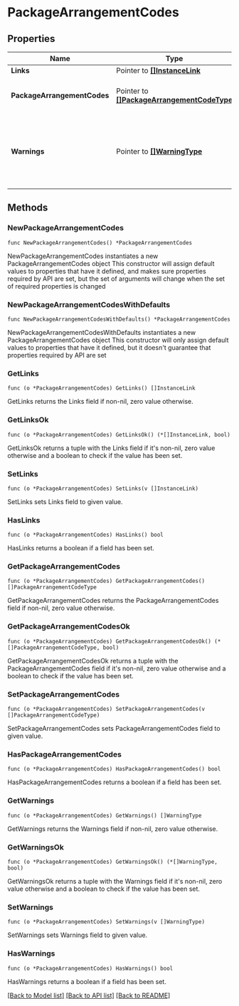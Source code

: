 # PackageArrangementCodes

## Properties

Name | Type | Description | Notes
------------ | ------------- | ------------- | -------------
**Links** | Pointer to [**[]InstanceLink**](InstanceLink.md) |  | [optional] 
**PackageArrangementCodes** | Pointer to [**[]PackageArrangementCodeType**](PackageArrangementCodeType.md) | Details for package arrangement codes. | [optional] 
**Warnings** | Pointer to [**[]WarningType**](WarningType.md) | Used in conjunction with the Success element to define a business error. | [optional] 

## Methods

### NewPackageArrangementCodes

`func NewPackageArrangementCodes() *PackageArrangementCodes`

NewPackageArrangementCodes instantiates a new PackageArrangementCodes object
This constructor will assign default values to properties that have it defined,
and makes sure properties required by API are set, but the set of arguments
will change when the set of required properties is changed

### NewPackageArrangementCodesWithDefaults

`func NewPackageArrangementCodesWithDefaults() *PackageArrangementCodes`

NewPackageArrangementCodesWithDefaults instantiates a new PackageArrangementCodes object
This constructor will only assign default values to properties that have it defined,
but it doesn't guarantee that properties required by API are set

### GetLinks

`func (o *PackageArrangementCodes) GetLinks() []InstanceLink`

GetLinks returns the Links field if non-nil, zero value otherwise.

### GetLinksOk

`func (o *PackageArrangementCodes) GetLinksOk() (*[]InstanceLink, bool)`

GetLinksOk returns a tuple with the Links field if it's non-nil, zero value otherwise
and a boolean to check if the value has been set.

### SetLinks

`func (o *PackageArrangementCodes) SetLinks(v []InstanceLink)`

SetLinks sets Links field to given value.

### HasLinks

`func (o *PackageArrangementCodes) HasLinks() bool`

HasLinks returns a boolean if a field has been set.

### GetPackageArrangementCodes

`func (o *PackageArrangementCodes) GetPackageArrangementCodes() []PackageArrangementCodeType`

GetPackageArrangementCodes returns the PackageArrangementCodes field if non-nil, zero value otherwise.

### GetPackageArrangementCodesOk

`func (o *PackageArrangementCodes) GetPackageArrangementCodesOk() (*[]PackageArrangementCodeType, bool)`

GetPackageArrangementCodesOk returns a tuple with the PackageArrangementCodes field if it's non-nil, zero value otherwise
and a boolean to check if the value has been set.

### SetPackageArrangementCodes

`func (o *PackageArrangementCodes) SetPackageArrangementCodes(v []PackageArrangementCodeType)`

SetPackageArrangementCodes sets PackageArrangementCodes field to given value.

### HasPackageArrangementCodes

`func (o *PackageArrangementCodes) HasPackageArrangementCodes() bool`

HasPackageArrangementCodes returns a boolean if a field has been set.

### GetWarnings

`func (o *PackageArrangementCodes) GetWarnings() []WarningType`

GetWarnings returns the Warnings field if non-nil, zero value otherwise.

### GetWarningsOk

`func (o *PackageArrangementCodes) GetWarningsOk() (*[]WarningType, bool)`

GetWarningsOk returns a tuple with the Warnings field if it's non-nil, zero value otherwise
and a boolean to check if the value has been set.

### SetWarnings

`func (o *PackageArrangementCodes) SetWarnings(v []WarningType)`

SetWarnings sets Warnings field to given value.

### HasWarnings

`func (o *PackageArrangementCodes) HasWarnings() bool`

HasWarnings returns a boolean if a field has been set.


[[Back to Model list]](../README.md#documentation-for-models) [[Back to API list]](../README.md#documentation-for-api-endpoints) [[Back to README]](../README.md)


